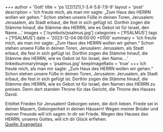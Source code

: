 +++
author = 'Gott'
title = 'ps 122(121),1-3.4-5.6-7.8-9'
layout = 'post'
description = 'Ich freute mich, als man mir sagte: „Zum Haus des HERRN wollen wir gehen.“ Schon stehen unsere Füße in deinen Toren, Jerusalem:  Jerusalem, als Stadt erbaut, die fest in sich gefügt ist.  Dorthin zogen die Stämme hinauf, die Stämme des HERRN, wie es Gebot ist für Israel, den Name....'
images = ['/symbols/psalmus.jpg']
categories = ['PSALMUS']
tags = ['PSALMUS']
date = '2023-12-04 08:00:00 +0100'
summary = 'Ich freute mich, als man mir sagte: „Zum Haus des HERRN wollen wir gehen.“ Schon stehen unsere Füße in deinen Toren, Jerusalem:  Jerusalem, als Stadt erbaut, die fest in sich gefügt ist.  Dorthin zogen die Stämme hinauf, die Stämme des HERRN, wie es Gebot ist für Israel, den Name....'
linkedsummaryImage = 'psalmus.jpg'
keepImageRatio = 'true'
+++
Ich freute mich, als man mir sagte: „Zum Haus des HERRN wollen wir gehen.“
Schon stehen unsere Füße in deinen Toren, Jerusalem: 
Jerusalem, als Stadt erbaut, die fest in sich gefügt ist. 
Dorthin zogen die Stämme hinauf, die Stämme des HERRN, wie es Gebot ist für Israel, den Namen des HERRN zu preisen.<!--more-->
Denn dort standen Throne für das Gericht, die Throne des Hauses David. 

Erbittet Frieden für Jerusalem! Geborgen seien, die dich lieben.
Friede sei in deinen Mauern, Geborgenheit in deinen Häusern! 
Wegen meiner Brüder und meiner Freunde will ich sagen: In dir sei Friede.
Wegen des Hauses des HERRN, unseres Gottes, will ich dir Glück erflehen.<br> [Quelle: Evangelizo](https://evangeliumtagfuertag.org/DE/gospel)